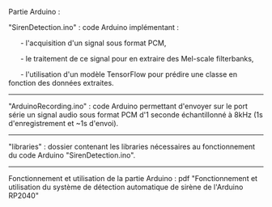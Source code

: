 Partie Arduino :

"SirenDetection.ino" : code Arduino implémentant : 	

&nbsp;&nbsp;&nbsp;&nbsp;&nbsp;&nbsp;- l'acquisition d'un signal sous format PCM,

&nbsp;&nbsp;&nbsp;&nbsp;&nbsp;&nbsp;- le traitement de ce signal pour en extraire des Mel-scale filterbanks,

&nbsp;&nbsp;&nbsp;&nbsp;&nbsp;&nbsp;- l'utilisation d'un modèle TensorFlow pour prédire une classe en fonction des données extraites.

________________________________________________________________________________________________________
     
"ArduinoRecording.ino" : code Arduino permettant d'envoyer sur le port série un signal audio sous format PCM d'1 seconde échantillonné à 8kHz (1s d'enregistrement et ~1s d'envoi).

________________________________________________________________________________________________________
 
"libraries" : dossier contenant les libraries nécessaires au fonctionnement du code Arduino "SirenDetection.ino".

________________________________________________________________________________________________________

Fonctionnement et utilisation de la partie Arduino : pdf "Fonctionnement et utilisation du système de détection automatique de sirène de l'Arduino RP2040"
